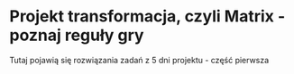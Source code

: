 # Projekt transformacja, czyli Matrix - poznaj reguły gry

Tutaj pojawią się rozwiązania zadań z 5 dni projektu - część pierwsza
